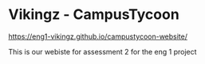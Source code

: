 # Vikingz - CampusTycoon

https://eng1-vikingz.github.io/campustycoon-website/

This is our webiste for assessment 2 for the eng 1 project
